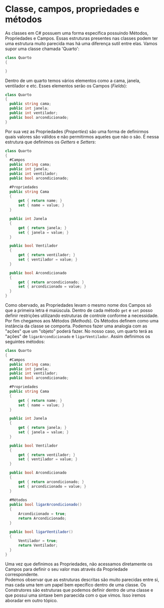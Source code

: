 # Classe, campos, propriedades e métodos
As classes em C# possuem uma forma específica possuindo Métodos, Propriedades e Campos. Essas estruturas presentes nas classes podem ter uma estrutura muito parecida mas há uma diferença sutil entre elas.
Vamos supor uma classe chamada 'Quarto':
```c#
class Quarto 
{

}
```
Dentro de um quarto temos vários elementos como a cama, janela, ventilador e etc. Esses elementos serão os Campos (*Fields*):
```c#
class Quarto 
{
  public string cama;
  public int janela;
  public int ventilador;
  public bool arcondicionado;
}
```
Por sua vez as Propriedades (*Properties*) são uma forma de definirmos quais valores são válidos e não permitirmos aqueles que não o são. É nessa estrutura que definimos os *Getters* e *Setters*:
```c#
class Quarto 
{
  #Campos
  public string cama;
  public int janela;
  public int ventilador;
  public bool arcondicionado;

  #Propriedades
  public string Cama
  {
      get { return name; }
      set { name = value; }
  }

  public int Janela
  {
      get { return janela; }
      set { janela = value; }
  }

  public bool Ventilador
  {
      get { return ventilador; }
      set { ventilador = value; }
  }

  public bool Arcondicionado
  {
      get { return arcondicionado; }
      set { arcondicionado = value; }
  }
}
```
Como obervado, as Propriedades levam o mesmo nome dos Campos só que a primeira letra é maiúscula. Dentro de cada método `get` e `set` posso definir restrições utilizando estruturas de controle conforme a necessidade. 
<br>
Por fim chegamos aos Métodos (*Methods*). Os Métodos definem como uma instância da classe se comporta. Podemos fazer uma analogia com as "ações" que um "objeto" poderá fazer. No nosso caso, um quarto terá as "ações" de `ligarArcondicionado` e `ligarVentilador`. Assim definimos os seguintes métodos:
```c#
class Quarto 
{
  #Campos
  public string cama;
  public int janela;
  public int ventilador;
  public bool arcondicionado;

  #Propriedades
  public string Cama
  {
      get { return name; }
      set { name = value; }
  }

  public int Janela
  {
      get { return janela; }
      set { janela = value; }
  }

  public bool Ventilador
  {
      get { return ventilador; }
      set { ventilador = value; }
  }

  public bool Arcondicionado
  {
      get { return arcondicionado; }
      set { arcondicionado = value; }
  }
  
  #Métodos
  public bool ligarArcondicionado()
  {
      Arcondicionado = true;
      return Arcondicionado;
  }

  public bool ligarVentilador()
  {
      Ventilador = true;
      return Ventilador;
  }
}
```
Uma vez que definimos as Propriedades, não acessamos diretamente os Campos para definir o seu valor mas através da Propriedade correspondente.
<br>
Podemos observar que as estruturas descritas são muito parecidas entre si, mas cada uma tem um papel bem epecífico dentro de uma classe. Os Construtores são estruturas que podemos definir dentro de uma classe e que possui uma sintaxe bem paraecida com o que vimos. Isso iremos aboradar em outro tópico.